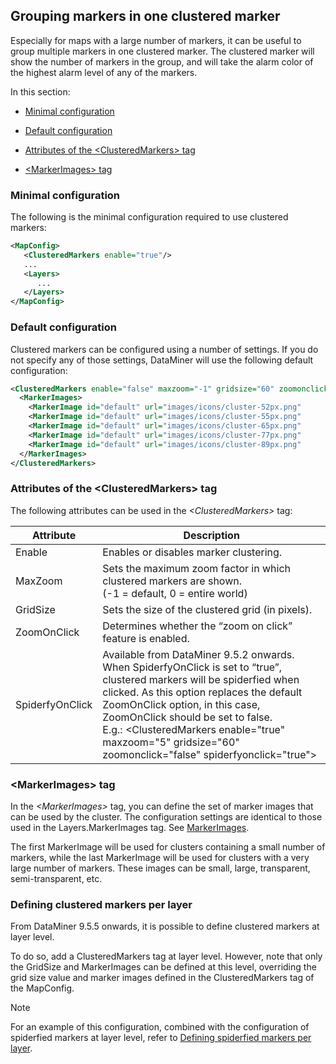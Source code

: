 ## Grouping markers in one clustered marker

Especially for maps with a large number of markers, it can be useful to group multiple markers in one clustered marker. The clustered marker will show the number of markers in the group, and will take the alarm color of the highest alarm level of any of the markers.

In this section:

- [Minimal configuration](#minimal-configuration)

- [Default configuration](#default-configuration)

- [Attributes of the \<ClusteredMarkers> tag](#attributes-of-the-clusteredmarkers-tag)

- [\<MarkerImages> tag](#markerimages-tag)

### Minimal configuration

The following is the minimal configuration required to use clustered markers:

```xml
<MapConfig>                         
   <ClusteredMarkers enable="true"/>
   ...                               
   <Layers>                         
      ...                            
   </Layers>                        
</MapConfig>                        
```

### Default configuration

Clustered markers can be configured using a number of settings. If you do not specify any of those settings, DataMiner will use the following default configuration:

```xml
<ClusteredMarkers enable="false" maxzoom="-1" gridsize="60" zoomonclick="true">                                       
  <MarkerImages>                                                                                                        
    <MarkerImage id="default" url="images/icons/cluster-52px.png"             width="52" height="52" anchor="26,52"/> 
    <MarkerImage id="default" url="images/icons/cluster-55px.png"              width="55" height="55" anchor="27,55"/>
    <MarkerImage id="default" url="images/icons/cluster-65px.png"              width="65" height="65" anchor="32,65"/>
    <MarkerImage id="default" url="images/icons/cluster-77px.png"              width="77" height="77" anchor="38,77"/>
    <MarkerImage id="default" url="images/icons/cluster-89px.png"              width="89" height="89" anchor="45,89"/>
  </MarkerImages>                                                                                                       
</ClusteredMarkers>                                                                                                   
```

### Attributes of the \<ClusteredMarkers> tag

The following attributes can be used in the *\<ClusteredMarkers>* tag:

| Attribute       | Description                                                                                                                                                                                                                                                                                                                                                                                                                             |
|-----------------|-----------------------------------------------------------------------------------------------------------------------------------------------------------------------------------------------------------------------------------------------------------------------------------------------------------------------------------------------------------------------------------------------------------------------------------------|
| Enable          | Enables or disables marker clustering.                                                                                                                                                                                                                                                                                                                                                                                                  |
| MaxZoom         | Sets the maximum zoom factor in which clustered markers are shown. <br>(-1 = default, 0 = entire world)                                                                                                                                                                                                                                                                                                                                 |
| GridSize        | Sets the size of the clustered grid (in pixels).                                                                                                                                                                                                                                                                                                                                                                                        |
| ZoomOnClick     | Determines whether the “zoom on click” feature is enabled.                                                                                                                                                                                                                                                                                                                                                                              |
| SpiderfyOnClick | Available from DataMiner 9.5.2 onwards.<br> When SpiderfyOnClick is set to “true”, clustered markers will be spiderfied when clicked. As this option replaces the default ZoomOnClick option, in this case, ZoomOnClick should be set to false.<br> E.g.: \<ClusteredMarkers enable="true" maxzoom="5" gridsize="60" zoomonclick="false" spiderfyonclick="true"> |

### \<MarkerImages> tag

In the *\<MarkerImages>* tag, you can define the set of marker images that can be used by the cluster. The configuration settings are identical to those used in the Layers.MarkerImages tag. See [MarkerImages](MarkerImages.md).

The first MarkerImage will be used for clusters containing a small number of markers, while the last MarkerImage will be used for clusters with a very large number of markers. These images can be small, large, transparent, semi-transparent, etc.

### Defining clustered markers per layer

From DataMiner 9.5.5 onwards, it is possible to define clustered markers at layer level.

To do so, add a ClusteredMarkers tag at layer level. However, note that only the GridSize and MarkerImages can be defined at this level, overriding the grid size value and marker images defined in the ClusteredMarkers tag of the MapConfig.

> [!NOTE]
> For an example of this configuration, combined with the configuration of spiderfied markers at layer level, refer to [Defining spiderfied markers per layer](Enabling_spiderfied_markers.md#defining-spiderfied-markers-per-layer).
>
